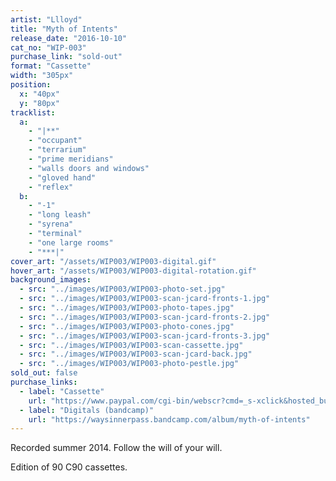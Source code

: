 ```yaml
---
artist: "Llloyd"
title: "Myth of Intents"
release_date: "2016-10-10"
cat_no: "WIP-003"
purchase_link: "sold-out"
format: "Cassette"
width: "305px"
position:
  x: "40px"
  y: "80px"
tracklist:
  a:
    - "|**"
    - "occupant"
    - "terrarium"
    - "prime meridians"
    - "walls doors and windows"
    - "gloved hand"
    - "reflex"
  b:
    - "-1"
    - "long leash"
    - "syrena"
    - "terminal"
    - "one large rooms"
    - "***|"
cover_art: "/assets/WIP003/WIP003-digital.gif"
hover_art: "/assets/WIP003/WIP003-digital-rotation.gif"
background_images:
  - src: "../images/WIP003/WIP003-photo-set.jpg"
  - src: "../images/WIP003/WIP003-scan-jcard-fronts-1.jpg"
  - src: "../images/WIP003/WIP003-photo-tapes.jpg"
  - src: "../images/WIP003/WIP003-scan-jcard-fronts-2.jpg"
  - src: "../images/WIP003/WIP003-photo-cones.jpg"
  - src: "../images/WIP003/WIP003-scan-jcard-fronts-3.jpg"
  - src: "../images/WIP003/WIP003-scan-cassette.jpg"
  - src: "../images/WIP003/WIP003-scan-jcard-back.jpg"
  - src: "../images/WIP003/WIP003-photo-pestle.jpg"
sold_out: false
purchase_links:
  - label: "Cassette"
    url: "https://www.paypal.com/cgi-bin/webscr?cmd=_s-xclick&hosted_button_id=DLDPQBTDUTMVQ"
  - label: "Digitals (bandcamp)"
    url: "https://waysinnerpass.bandcamp.com/album/myth-of-intents"
---
```


Recorded summer 2014. Follow the will of your will.

Edition of 90 C90 cassettes.
